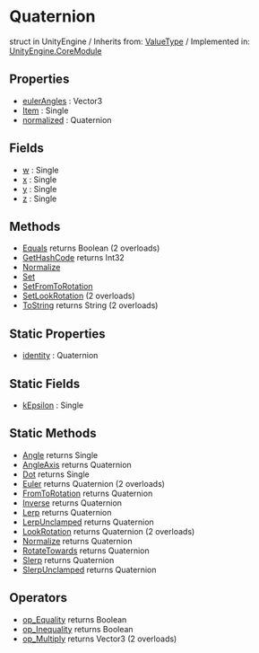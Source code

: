 # Quaternion
struct in UnityEngine
 / Inherits from: <a href="https://docs.unity3d.com/6000.1/Documentation/ScriptReference/ValueType.html">ValueType</a> / Implemented in: <a href="https://docs.unity3d.com/6000.1/Documentation/ScriptReference/UnityEngine.CoreModule.html">UnityEngine.CoreModule</a>

## Properties
- <a href="https://docs.unity3d.com/6000.1/Documentation/ScriptReference/Quaternion-eulerAngles.html">eulerAngles</a> : Vector3
- <a href="https://docs.unity3d.com/6000.1/Documentation/ScriptReference/Quaternion-Item.html">Item</a> : Single
- <a href="https://docs.unity3d.com/6000.1/Documentation/ScriptReference/Quaternion-normalized.html">normalized</a> : Quaternion

## Fields
- <a href="https://docs.unity3d.com/6000.1/Documentation/ScriptReference/Quaternion-w.html">w</a> : Single
- <a href="https://docs.unity3d.com/6000.1/Documentation/ScriptReference/Quaternion-x.html">x</a> : Single
- <a href="https://docs.unity3d.com/6000.1/Documentation/ScriptReference/Quaternion-y.html">y</a> : Single
- <a href="https://docs.unity3d.com/6000.1/Documentation/ScriptReference/Quaternion-z.html">z</a> : Single

## Methods
- <a href="https://docs.unity3d.com/6000.1/Documentation/ScriptReference/Quaternion.Equals.html">Equals</a> returns Boolean (2 overloads)
- <a href="https://docs.unity3d.com/6000.1/Documentation/ScriptReference/Quaternion.GetHashCode.html">GetHashCode</a> returns Int32
- <a href="https://docs.unity3d.com/6000.1/Documentation/ScriptReference/Quaternion.Normalize.html">Normalize</a>
- <a href="https://docs.unity3d.com/6000.1/Documentation/ScriptReference/Quaternion.Set.html">Set</a>
- <a href="https://docs.unity3d.com/6000.1/Documentation/ScriptReference/Quaternion.SetFromToRotation.html">SetFromToRotation</a>
- <a href="https://docs.unity3d.com/6000.1/Documentation/ScriptReference/Quaternion.SetLookRotation.html">SetLookRotation</a> (2 overloads)
- <a href="https://docs.unity3d.com/6000.1/Documentation/ScriptReference/Quaternion.ToString.html">ToString</a> returns String (2 overloads)

## Static Properties
- <a href="https://docs.unity3d.com/6000.1/Documentation/ScriptReference/Quaternion-identity.html">identity</a> : Quaternion

## Static Fields
- <a href="https://docs.unity3d.com/6000.1/Documentation/ScriptReference/Quaternion-kEpsilon.html">kEpsilon</a> : Single

## Static Methods
- <a href="https://docs.unity3d.com/6000.1/Documentation/ScriptReference/Quaternion.Angle.html">Angle</a> returns Single
- <a href="https://docs.unity3d.com/6000.1/Documentation/ScriptReference/Quaternion.AngleAxis.html">AngleAxis</a> returns Quaternion
- <a href="https://docs.unity3d.com/6000.1/Documentation/ScriptReference/Quaternion.Dot.html">Dot</a> returns Single
- <a href="https://docs.unity3d.com/6000.1/Documentation/ScriptReference/Quaternion.Euler.html">Euler</a> returns Quaternion (2 overloads)
- <a href="https://docs.unity3d.com/6000.1/Documentation/ScriptReference/Quaternion.FromToRotation.html">FromToRotation</a> returns Quaternion
- <a href="https://docs.unity3d.com/6000.1/Documentation/ScriptReference/Quaternion.Inverse.html">Inverse</a> returns Quaternion
- <a href="https://docs.unity3d.com/6000.1/Documentation/ScriptReference/Quaternion.Lerp.html">Lerp</a> returns Quaternion
- <a href="https://docs.unity3d.com/6000.1/Documentation/ScriptReference/Quaternion.LerpUnclamped.html">LerpUnclamped</a> returns Quaternion
- <a href="https://docs.unity3d.com/6000.1/Documentation/ScriptReference/Quaternion.LookRotation.html">LookRotation</a> returns Quaternion (2 overloads)
- <a href="https://docs.unity3d.com/6000.1/Documentation/ScriptReference/Quaternion.Normalize.html">Normalize</a> returns Quaternion
- <a href="https://docs.unity3d.com/6000.1/Documentation/ScriptReference/Quaternion.RotateTowards.html">RotateTowards</a> returns Quaternion
- <a href="https://docs.unity3d.com/6000.1/Documentation/ScriptReference/Quaternion.Slerp.html">Slerp</a> returns Quaternion
- <a href="https://docs.unity3d.com/6000.1/Documentation/ScriptReference/Quaternion.SlerpUnclamped.html">SlerpUnclamped</a> returns Quaternion

## Operators
- <a href="https://docs.unity3d.com/6000.1/Documentation/ScriptReference/Quaternion.op_Equality.html">op_Equality</a> returns Boolean
- <a href="https://docs.unity3d.com/6000.1/Documentation/ScriptReference/Quaternion.op_Inequality.html">op_Inequality</a> returns Boolean
- <a href="https://docs.unity3d.com/6000.1/Documentation/ScriptReference/Quaternion.op_Multiply.html">op_Multiply</a> returns Vector3 (2 overloads)
